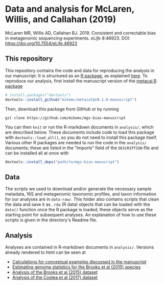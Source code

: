 # Data and analysis for McLaren, Willis, and Callahan (2019)

McLaren MR, Willis AD, Callahan BJ. 2019. Consistent and correctable bias in
metagenomic sequencing experiments. _eLife_ 8:46923. DOI:
https://doi.org/10.7554/eLife.46923

## This repository

This repository contains the code and data for reproducing the analysis in our
manuscript. It is structured as an [R package](http://r-pkgs.had.co.nz/), as 
explained [here](https://github.com/ropensci/rrrpkg). To reproduce our 
analysis, first install the manuscript version of the 
[metacal R package](https://github.com/mikemc/metacal)
```r
# install.packages("devtools")
devtools::install_github("mikemc/metacal@v0.1.0-manuscript")
```
Then, download this package from GitHub or by running
```
git clone https://github.com/mikemc/mgs-bias-manuscript
```
You can then `knit` or run the R-markdown documents in `analysis/`, which are
described below. These documents include code to load this package with
`devtools::load_all()`, so you do not need to install this package itself.
Various other R packages are needed to run the code in the `analysis/`
documents; these are listed in the "Imports" field of the `DESCRIPTION` file
and can be installed all at once with
```r
devtools::install_deps("path/to/mgs-bias-manucript")
```

## Data

The scripts we used to download and/or generate the necessary sample metadata,
16S and metagenomic taxonomic profiles, and taxon information for our analyses
are in `data-raw/`. This folder also contains scripts that clean the
data and save it as `.rda` (R data) objects that can be loaded with the 
`data()` function once the R package is loaded; these objects serve as the 
starting point for subsequent analyses. An explanation of how to use these 
scripts is given in the directory's Readme file.

## Analysis

Analyses are contained in R-markdown documents in `analysis/`. 
Versions already rendered to html can be seen at
* [Calculations for conceptual examples discussed in the manuscript](https://mikemc.github.io/mgs-bias-manuscript/analysis/conceptual-examples.html)
* [Estimating genome statistics for the Brooks et al (2015) species](https://mikemc.github.io/mgs-bias-manuscript/analysis/brooks2015-species-info.html)
* [Analysis of the Brooks et al (2015) dataset](https://mikemc.github.io/mgs-bias-manuscript/analysis/brooks2015-analysis.html)
* [Analysis of the Costea et al (2017) dataset](https://mikemc.github.io/mgs-bias-manuscript/analysis/costea2017-analysis.html)

